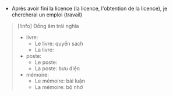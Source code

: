 
* Après avoir fini la licence (la licence, l'obtention de la licence), je chercherai un emploi (travail)

> [!info] Đồng âm trái nghĩa
> * livre:
> 	* Le livre: quyển sách
> 	* La livre:
> * poste:
> 	* Le poste:
> 	* La poste: bưu điện
> * mémoire:
> 	* Le mémoire: bài luận
> 	* La mémoire: bộ nhớ

